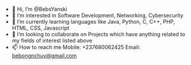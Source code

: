 - 👋 Hi, I’m @BebsYanski
- 👀 I’m interested in Software Development, Networking, Cybersecurity
- 🌱 I’m currently learning languages like Java, Python, C, C++, PHP, HTML, CSS, Javascript
- 💞️ I’m looking to collaborate on Projects which have anything related to my fields of interest listed above
- 📫 How to reach me Mobile: +237680062425  Email: bebongnchuy@gmail.com

<!---
BebsYanski/BebsYanski is a ✨ special ✨ repository because its `README.md` (this file) appears on your GitHub profile.
You can click the Preview link to take a look at your changes.
--->
